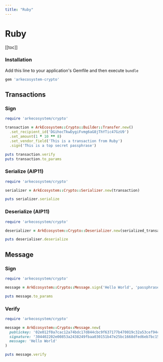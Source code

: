 ```yaml
---
title: "Ruby"
---
```


# Ruby

[[toc]]

### Installation

Add this line to your application's Gemfile and then execute `bundle`

```bash
gem 'arkecosystem-crypto'
```

## Transactions

### Sign

```ruby
require 'arkecosystem/crypto'

transaction = ArkEcosystem::Crypto::Builder::Transfer.new()
  .set_recipient_id('DGihocTkwDygiFvmg6aG8jThYTic47GzU9')
  .set_amount(1 * 10 ** 8)
  .set_vendor_field('This is a transaction from Ruby')
  .sign('This is a top secret passphrase')

puts transaction.verify
puts transaction.to_params

```

### Serialize (AIP11)

```ruby
require 'arkecosystem/crypto'

serializer = ArkEcosystem::Crypto::Serializer.new(transaction)

puts serializer.serialize
```

### Deserialize (AIP11)

```ruby
require 'arkecosystem/crypto'

deserializer = ArkEcosystem::Crypto::Deserializer.new(serialized_transaction)

puts deserialiser.deserialize
```

## Message

### Sign

```ruby
require 'arkecosystem/crypto'

message = ArkEcosystem::Crypto::Message.sign('Hello World', 'passphrase')

puts message.to_params
```

### Verify

```ruby
require 'arkecosystem/crypto'

message = ArkEcosystem::Crypto::Message.new(
  publickey: '02e012f0a7cac12a74bdc17d844cbc9f637177b470019c32a53cef94c7a56e2ea9',
  signature: '304402202e00853a2438249fbaa030151b47e25bc1668dfed6eb7bc159fb347e50e7a87e0220472dcef61c89904fd05e2069cedf89ccbf644fe8d741a0b78aa3933056ca0802',
  message: 'Hello World'
)

puts message.verify
```
